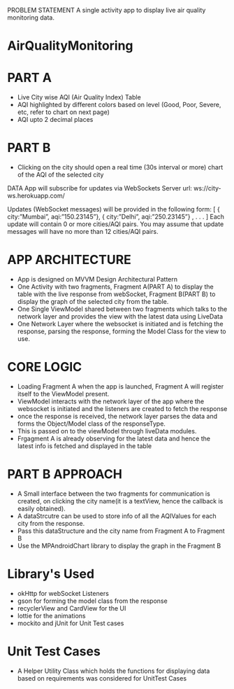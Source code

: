 PROBLEM STATEMENT
A single activity app to display live air quality monitoring data.


# AirQualityMonitoring
# PART A 
- Live City wise AQI (Air Quality Index) Table
- AQI highlighted by different colors based on level (Good, Poor, Severe, etc, refer to chart on next page)
- AQI upto 2 decimal places
# PART B
- Clicking on the city should open a real time (30s interval or more) chart of the AQI of the selected city

DATA
App will subscribe for updates via WebSockets
Server url: ws://city-ws.herokuapp.com/

Updates (WebSocket messages) will be provided in the following form:
[ { city:”Mumbai”, aqi:”150.23145”}, { city:”Delhi”, aqi:”250.23145”} , . . . ]
Each update will contain 0 or more cities/AQI pairs. You may assume that update messages will have no more than 12 cities/AQI pairs.

# APP ARCHITECTURE
- App is designed on MVVM Design Architectural Pattern
- One Activity with two fragments, Fragment A(PART A) to display the table with the live response from webSocket, Fragment B(PART B) to display the graph of the selected city from the table.
- One Single ViewModel shared between two fragments which talks to the network layer and provides the view with the latest data using LiveData
- One Network Layer where the websocket is initiated and is fetching the response, parsing the response, forming the Model Class for the view to use.

# CORE LOGIC
- Loading Fragment A when the app is launched, Fragment A will register itself to the ViewModel present.
- ViewModel interacts with the network layer of the app where the websocket is initiated and the listeners are created to fetch the response
- once the response is received, the network layer parses the data and forms the Object/Model class of the responseType.
- This is passed on to the viewModel through liveData modules.
- Frgagment A is already observing for the latest data and hence the latest info is fetched and displayed in the table

# PART B APPROACH
- A Small interface between the two fragments for communication is created, on clicking the city name(it is a textView, hence the callback is easily obtained).
- A dataStrcutre can be used to store info of all the AQIValues for each city from the response.
- Pass this dataStructure and the city name from Fragment A to Fragment B
- Use the MPAndroidChart library to display the graph in the Fragment B

# Library's Used
- okHttp for webSocket Listeners
- gson for forming the model class from the response
- recyclerView and CardView for the UI
- lottie for the animations
- mockito and jUnit for Unit Test cases

# Unit Test Cases
- A Helper Utility Class which holds the functions for displaying data based on requirements was considered for UnitTest Cases
